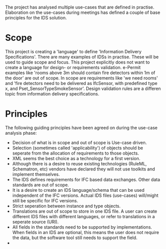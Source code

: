 
The project has analysed multiple use-cases that are defined in practise.
Elaboration on the use-cases during meetings has defined a couple of base principles for the IDS solution.

# Scope
This project is creating a 'language' to define 'Information Delivery Specifications'. There are many examples of IDSs in practise. These will be used to guide scope and focus.
This project explicitly does not want to create a language for design- or requirements validation. e-Permit examples like 'rooms above 3m should contain fire detectors within 1m of the door’ are out of scope. In scope are requirements like 'we need rooms' and 'fire detectors need to be delivered as IfcSensor, with predefined type x, and Pset_SensorTypeSmokeSensor'. Design validation rules are a differen topic from information delivery specifications. 

# Principles
The following guiding principles have been agreed on during the use-case analysis phase:
 * Decision of what is in scope and out of scope is Use-case driven.
 * Selection (sometimes called 'applicability') of objects should be seperate from the allocation of requirements to those objects.
 * XML seems the best choice as a technology for a first version.
 * Although there is a desire to reuse existing technologies (RuleML, Schematron, etc) vendors have declared they will not use toolkits and implement themselves. 
 * The IDS defines requirements for IFC based data exchanges. Other data standards are out of scope.
 * It is a desire to create an IDS language/schema that can be used independent of the IFC versions. Actual IDS files (use-cases) will/might still be specific for IFC versions.
 * Strict seperation between instance and type objects.
 * Translations are out of scope to store in one IDS file. A user can create different IDS files with different languages, or refer to translations in a seperate source (URI).
 * All fields in the standards need to be supported by implementations. When fields in an IDS are optional, this means the user does not require the data, but the software tool still needs to support the field.
 * 

 